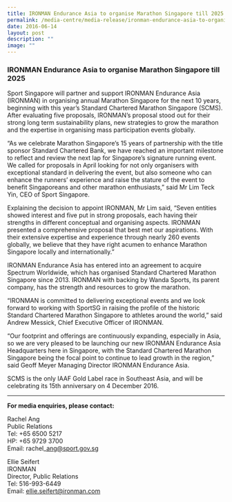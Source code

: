 ```yaml
---
title: IRONMAN Endurance Asia to organise Marathon Singapore till 2025
permalink: /media-centre/media-release/ironman-endurance-asia-to-organise-marathon-singapore-till-2025/
date: 2016-06-14
layout: post
description: ""
image: ""
---
```

### **IRONMAN Endurance Asia to organise Marathon Singapore till 2025**

Sport Singapore will partner and support IRONMAN Endurance Asia (IRONMAN) in organising annual Marathon Singapore for the next 10 years, beginning with this year’s Standard Chartered Marathon Singapore (SCMS). After evaluating five proposals, IRONMAN’s proposal stood out for their strong long term sustainability plans, new strategies to grow the marathon and the expertise in organising mass participation events globally.

“As we celebrate Marathon Singapore’s 15 years of partnership with the title sponsor Standard Chartered Bank, we have reached an important milestone to reflect and review the next lap for Singapore’s signature running event. We called for proposals in April looking for not only organisers with exceptional standard in delivering the event, but also someone who can enhance the runners’ experience and raise the stature of the event to benefit Singaporeans and other marathon enthusiasts,” said Mr Lim Teck Yin, CEO of Sport Singapore.

Explaining the decision to appoint IRONMAN, Mr Lim said, “Seven entities showed interest and five put in strong proposals, each having their strengths in different conceptual and organising aspects. IRONMAN presented a comprehensive proposal that best met our aspirations. With their extensive expertise and experience through nearly 260 events globally, we believe that they have right acumen to enhance Marathon Singapore locally and internationally.”

IRONMAN Endurance Asia has entered into an agreement to acquire Spectrum Worldwide, which has organised Standard Chartered Marathon Singapore since 2013. IRONMAN with backing by Wanda Sports, its parent company, has the strength and resources to grow the marathon.

“IRONMAN is committed to delivering exceptional events and we look forward to working with SportSG in raising the profile of the historic Standard Chartered Marathon Singapore to athletes around the world,” said Andrew Messick, Chief Executive Officer of IRONMAN.

“Our footprint and offerings are continuously expanding, especially in Asia, so we are very pleased to be launching our new IRONMAN Endurance Asia Headquarters here in Singapore, with the Standard Chartered Marathon Singapore being the focal point to continue to lead growth in the region,” said Geoff Meyer Managing Director IRONMAN Endurance Asia.

SCMS is the only IAAF Gold Label race in Southeast Asia, and will be celebrating its 15th anniversary on 4 December 2016.

---

**For media enquiries, please contact:**

Rachel Ang<br>
Public Relations<br>
Tel: +65 6500 5217<br>
HP: +65 9729 3700<br>
Email: rachel\_ang@sport.gov.sg

Ellie Seifert<br>
IRONMAN<br>
Director, Public Relations<br>
Tel: 516-993-6449<br>
Email: ellie.seifert@ironman.com